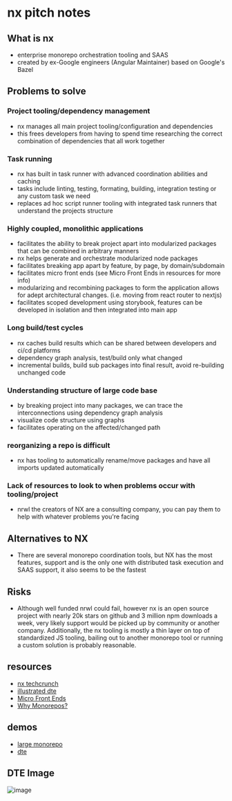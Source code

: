 # nx pitch notes

## What is nx
- enterprise monorepo orchestration tooling and SAAS
- created by ex-Google engineers (Angular Maintainer) based on Google's Bazel

## Problems to solve

### Project tooling/dependency management
- nx manages all main project tooling/configuration and dependencies
- this frees developers from having to spend time researching the correct combination of dependencies that all work together

### Task running
- nx has built in task runner with advanced coordination abilities and caching
- tasks include linting, testing, formating, building, integration testing or any custom task we need
- replaces ad hoc script runner tooling with integrated task runners that understand the projects structure

### Highly coupled, monolithic applications
- facilitates the ability to break project apart into modularized packages that can be combined in arbitrary manners
- nx helps generate and orchestrate modularized node packages
- facilitates breaking app apart by feature, by page, by domain/subdomain
- facilitates micro front ends (see Micro Front Ends in resources for more info)
- modularizing and recombining packages to form the application allows for adept architectural changes. (i.e. moving from react router to nextjs)
- facilitates scoped development using storybook, features can be developed in isolation and then integrated into main app

### Long build/test cycles
- nx caches build results which can be shared between developers and ci/cd platforms
- dependency graph analysis, test/build only what changed
- incremental builds, build sub packages into final result, avoid re-building unchanged code

### Understanding structure of large code base
- by breaking project into many packages, we can trace the interconnections using dependency graph analysis
- visualize code structure using graphs
- facilitates operating on the affected/changed path

### reorganizing a repo is difficult
- nx has tooling to automatically rename/move packages and have all imports updated automatically

### Lack of resources to look to when problems occur with tooling/project
- nrwl the creators of NX are a consulting company, you can pay them to help with whatever problems you're facing


## Alternatives to NX
- There are several monorepo coordination tools, but NX has the most features, support and is the only one with distributed task execution and SAAS support, it also seems to be the fastest

## Risks
- Although well funded nrwl could fail, however nx is an open source project with nearly 20k stars on github and 3 million npm downloads a week, very likely support would be picked up by community or another company. Additionally, the nx tooling is mostly a thin layer on top of standardized JS tooling, bailing out to another monorepo tool or running a custom solution is probably reasonable.

## resources
- [nx techcrunch](https://techcrunch.com/2022/11/17/with-8-6m-in-seed-funding-nx-wants-to-take-monorepos-mainstream)
- [illustrated dte](https://nx.dev/more-concepts/illustrated-dte)
- [Micro Front Ends](https://techblog.geekyants.com/building-a-micro-frontend-using-react-and-angular)
- [Why Monorepos?](./why-monorepos.md)

## demos
- [large monorepo](https://github.com/vsavkin/large-monorepo)
- [dte](https://github.com/vsavkin/lerna-dte)

## DTE Image
![image](https://user-images.githubusercontent.com/16461670/219460948-da59f9f0-cdf9-480b-ab81-2580fdda9439.png)

